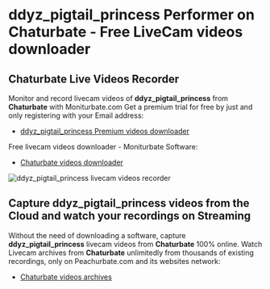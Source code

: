 # ddyz_pigtail_princess Performer on Chaturbate - Free LiveCam videos downloader

## Chaturbate Live Videos Recorder

Monitor and record livecam videos of **ddyz_pigtail_princess** from **Chaturbate** with Moniturbate.com
Get a premium trial for free by just and only registering with your Email address:
* [ddyz_pigtail_princess Premium videos downloader](https://moniturbate.com/request-demo-licence-key.html)

Free livecam videos downloader - Moniturbate Software:
* [Chaturbate videos downloader](https://moniturbate.com/moniturbate-download-software.html)

![ddyz_pigtail_princess livecam videos recorder](https://peachurnet.com/templates/moniturbate-software.png)


## Capture ddyz_pigtail_princess videos from the Cloud and watch your recordings on Streaming

Without the need of downloading a software, capture **ddyz_pigtail_princess** livecam videos from **Chaturbate** 100% online.
Watch Livecam archives from **Chaturbate** unlimitedly from thousands of existing recordings, only on Peachurbate.com and its websites network:
* [Chaturbate videos archives](https://peachurnet.com/)